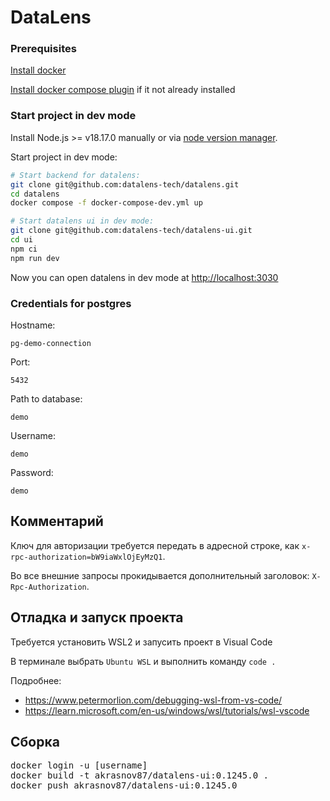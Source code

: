 # DataLens

### Prerequisites

[Install docker](https://docs.docker.com/engine/install/)

[Install docker compose plugin](https://docs.docker.com/compose/install/linux/) if it not already installed

### Start project in dev mode

Install Node.js >= v18.17.0 manually or via [node version manager](https://github.com/nvm-sh/nvm).

Start project in dev mode:

```bash
# Start backend for datalens:
git clone git@github.com:datalens-tech/datalens.git
cd datalens
docker compose -f docker-compose-dev.yml up

# Start datalens ui in dev mode:
git clone git@github.com:datalens-tech/datalens-ui.git
cd ui
npm ci
npm run dev
```

Now you can open datalens in dev mode at [http://localhost:3030](http://localhost:3030)

### Credentials for postgres

Hostname:

```
pg-demo-connection
```

Port:

```
5432
```

Path to database:

```
demo
```

Username:

```
demo
```

Password:

```
demo
```
## Комментарий
Ключ для авторизации требуется передать в адресной строке, как `x-rpc-authorization=bW9iaWxlOjEyMzQ1`.

Во все внешние запросы прокидывается дополнительный заголовок: `X-Rpc-Authorization`.

## Отладка и запуск проекта
Требуется установить WSL2 и запусить проект в Visual Code

В терминале выбрать `Ubuntu WSL` и выполнить команду `code .`

Подробнее:
* https://www.petermorlion.com/debugging-wsl-from-vs-code/
* https://learn.microsoft.com/en-us/windows/wsl/tutorials/wsl-vscode


## Сборка
<pre>
docker login -u [username]
docker build -t akrasnov87/datalens-ui:0.1245.0 .
docker push akrasnov87/datalens-ui:0.1245.0
</pre>